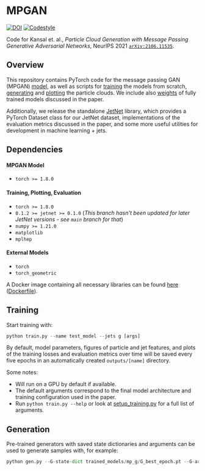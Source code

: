 # MPGAN

[![DOI](https://zenodo.org/badge/382939833.svg)](https://zenodo.org/badge/latestdoi/382939833)
[![Codestyle](https://img.shields.io/badge/code%20style-black-000000.svg)](https://github.com/psf/black)

Code for Kansal et. al., *Particle Cloud Generation with Message Passing Generative Adversarial Networks*, NeurIPS 2021 [`arXiv:2106.11535`](https://arxiv.org/abs/2106.11535).


## Overview

This repository contains PyTorch code for the message passing GAN (MPGAN) [model](mpgan/model.py), as well as scripts for [training](train.py) the models from scratch, [generating](gen.py) and [plotting](plotting.py) the particle clouds. 
We include also [weights](trained_models) of fully trained models discussed in the paper. 

Additionally, we release the standalone [JetNet](https://github.com/jet-net/JetNet) library, which provides a PyTorch Dataset class for our JetNet dataset, implementations of the evaluation metrics discussed in the paper, and some more useful utilities for development in machine learning + jets.

## Dependencies

#### MPGAN Model

 - `torch >= 1.8.0`

#### Training, Plotting, Evaluation

 - `torch >= 1.8.0`
 - `0.1.2 >= jetnet >= 0.1.0` (*This branch hasn't been updated for later JetNet versions - see `main` branch for that*)
 - `numpy >= 1.21.0`
 - `matplotlib`
 - `mplhep`

#### External Models

 - `torch`
 - `torch_geometric`


A Docker image containing all necessary libraries can be found [here](https://gitlab-registry.nautilus.optiputer.net/raghsthebest/mnist-graph-gan:latest) ([Dockerfile](Dockerfile)).


## Training

Start training with:

```python
python train.py --name test_model --jets g [args]  
```

By default, model parameters, figures of particle and jet features, and plots of the training losses and evaluation metrics over time will be saved every five epochs in an automatically created `outputs/[name]` directory.

Some notes:
 - Will run on a GPU by default if available. 
 - The default arguments correspond to the final model architecture and training configuration used in the paper. 
 - Run `python train.py --help` or look at [setup_training.py](setup_training.py) for a full list of arguments.


## Generation

Pre-trained generators with saved state dictionaries and arguments can be used to generate samples with, for example:

```python
python gen.py --G-state-dict trained_models/mp_g/G_best_epoch.pt --G-args trained_models/mp_g/args.txt --num-samples 50,000 --output-file trained_models/mp_g/gen_jets.npy
```
